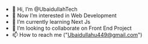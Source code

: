 - 👋 Hi, I’m @UbaidullahTech
- 👀 Now I’m interested in Web Development
- 🌱 I’m currently learning Next Js
- 💞️ I’m looking to collaborate on Front End Project
- 📫 How to reach me ("Ubaidullahu449@gmail.com")

<!---
UbaidullahTech/UbaidullahTech is a ✨ special ✨ repository because its `README.md` (this file) appears on your GitHub profile.
You can click the Preview link to take a look at your changes.
--->
